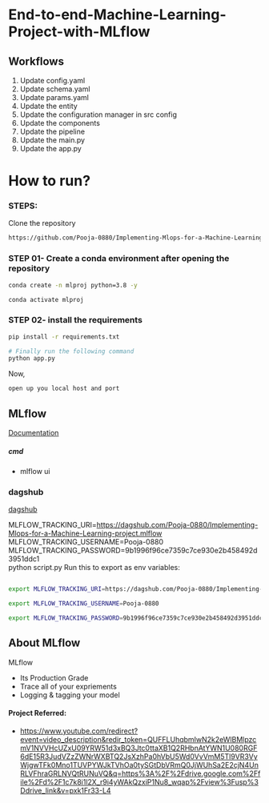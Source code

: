 # End-to-end-Machine-Learning-Project-with-MLflow


## Workflows

1. Update config.yaml
2. Update schema.yaml
3. Update params.yaml
4. Update the entity
5. Update the configuration manager in src config
6. Update the components
7. Update the pipeline 
8. Update the main.py
9. Update the app.py



# How to run?
### STEPS:

Clone the repository

```bash
https://github.com/Pooja-0880/Implementing-Mlops-for-a-Machine-Learning-project
```
### STEP 01- Create a conda environment after opening the repository

```bash
conda create -n mlproj python=3.8 -y
```

```bash
conda activate mlproj
```


### STEP 02- install the requirements
```bash
pip install -r requirements.txt
```


```bash
# Finally run the following command
python app.py
```

Now,
```bash
open up you local host and port
```



## MLflow

[Documentation](https://mlflow.org/docs/latest/index.html)


##### cmd
- mlflow ui

### dagshub
[dagshub](https://dagshub.com/)

MLFLOW_TRACKING_URI=https://dagshub.com/Pooja-0880/Implementing-Mlops-for-a-Machine-Learning-project.mlflow \
MLFLOW_TRACKING_USERNAME=Pooja-0880 \
MLFLOW_TRACKING_PASSWORD=9b1996f96ce7359c7ce930e2b458492d3951ddc1 \
python script.py
Run this to export as env variables:

```bash

export MLFLOW_TRACKING_URI=https://dagshub.com/Pooja-0880/Implementing-Mlops-for-a-Machine-Learning-project.mlflow 

export MLFLOW_TRACKING_USERNAME=Pooja-0880 

export MLFLOW_TRACKING_PASSWORD=9b1996f96ce7359c7ce930e2b458492d3951ddc1

```


<!-- 
# AWS-CICD-Deployment-with-Github-Actions

## 1. Login to AWS console.

## 2. Create IAM user for deployment

	#with specific access

	1. EC2 access : It is virtual machine

	2. ECR: Elastic Container registry to save your docker image in aws


	#Description: About the deployment

	1. Build docker image of the source code

	2. Push your docker image to ECR

	3. Launch Your EC2 

	4. Pull Your image from ECR in EC2

	5. Lauch your docker image in EC2

	#Policy:

	1. AmazonEC2ContainerRegistryFullAccess

	2. AmazonEC2FullAccess

	
## 3. Create ECR repo to store/save docker image
    - Save the URI: 566373416292.dkr.ecr.ap-south-1.amazonaws.com/mlproj

	
## 4. Create EC2 machine (Ubuntu) 

## 5. Open EC2 and Install docker in EC2 Machine:
	
	
	#optinal

	sudo apt-get update -y

	sudo apt-get upgrade
	
	#required

	curl -fsSL https://get.docker.com -o get-docker.sh

	sudo sh get-docker.sh

	sudo usermod -aG docker ubuntu

	newgrp docker
	
# 6. Configure EC2 as self-hosted runner:
    setting>actions>runner>new self hosted runner> choose os> then run command one by one


# 7. Setup github secrets:

    AWS_ACCESS_KEY_ID=

    AWS_SECRET_ACCESS_KEY=

    AWS_REGION = us-east-1

    AWS_ECR_LOGIN_URI = demo>>  566373416292.dkr.ecr.ap-south-1.amazonaws.com

    ECR_REPOSITORY_NAME = simple-app


 -->

## About MLflow 
MLflow

 - Its Production Grade
 - Trace all of your expriements
 - Logging & tagging your model

#### Project Referred:
- https://www.youtube.com/redirect?event=video_description&redir_token=QUFFLUhqbmIwN2k2eWlBMlpzcmV1NVVHcUZxU09YRW51d3xBQ3Jtc0ttaXB1Q2RHbnAtYWN1U080RGF6dE15R3JudVZzZWNrWXBTQ2JsXzhPa0hVbU5Wd0VvVmM5Tl9VR3VyWjgwTFk0Mno1TUVPYWJkTVhOa0tySGtDbVRmQ0JjWUhSa2E2cjN4UnRLVFhraGRLNVQtRUNuVQ&q=https%3A%2F%2Fdrive.google.com%2Ffile%2Fd%2F1c7k8i1l2X_r9i4yWAkQzxiP1Nu8_wqap%2Fview%3Fusp%3Ddrive_link&v=pxk1Fr33-L4 

